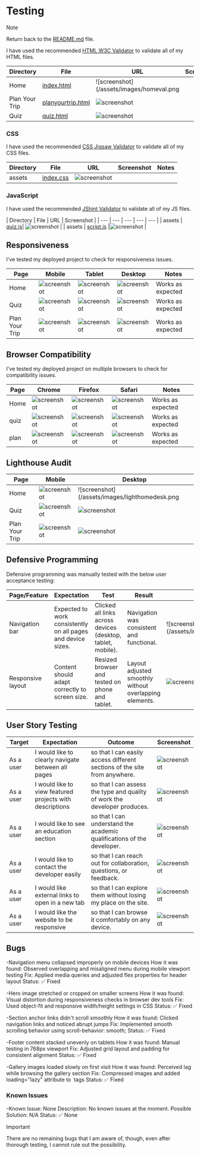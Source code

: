 # Testing

> [!NOTE]
> Return back to the [README.md](README.md) file.

I have used the recommended [HTML W3C Validator](https://validator.w3.org) to validate all of my HTML files.

| Directory | File | URL | Screenshot | Notes |
| --- | --- | --- | --- | --- |
| Home | [index.html](https://nashnusu.github.io/travel-website/index.html)|![screenshot](/assets/images/homeval.png| 
| Plan Your Trip | [planyourtrip.html](https://nashnusu.github.io/travel-website/planyourtrip.html) |![screenshot](/assets/images/planval.png) |
| Quiz | [quiz.html](https://nashnusu.github.io/travel-website/quiz.html) |![screenshot](/assets/images/quizval.png)| 


### CSS

I have used the recommended [CSS Jigsaw Validator](https://jigsaw.w3.org/css-validator) to validate all of my CSS files.

| Directory | File | URL | Screenshot | Notes |
| --- | --- | --- | --- | --- |
| assets | [index.css]( https://nashnusu.github.io/travel-website/assets/css/index.css) |![screenshot](/assets/images/cssval.png) | 


### JavaScript
I have used the recommended [JShint Validator](https://jshint.com) to validate all of my JS files.

| Directory | File | URL | Screenshot |
| --- | --- | --- | --- | --- |
| assets | [quiz.js](https://github.com/nashnusu/travel-website/blob/main/assets/js/quiz.js)| ![screenshot](/assets/images/quizj.png) | 
| assets | [script.js](https://github.com/nashnusu/travel-website/blob/main/assets/js/script.js) |![screenshot](/assets/images/scriptj.png) | 

## Responsiveness

I've tested my deployed project to check for responsiveness issues.

| Page | Mobile | Tablet | Desktop | Notes |
| --- | --- | --- | --- | --- |
| Home | ![screenshot](/assets/images/homemob.png) | ![screenshot](/assets/images/hometab.png) | ![screenshot](/assets/images/homedesk.png) | Works as expected |
| Quiz | ![screenshot](/assets/images/quizmob.png) | ![screenshot](/assets/images/quiztab.png) | ![screenshot](/assets/images/quizdesk.png) | Works as expected |
| Plan Your Trip| ![screenshot](/assets/images/planmob.png) | ![screenshot](/assets/images/plantab.png) | ![screenshot](/assets/images/plandesk.png) | Works as expected |

## Browser Compatibility

I've tested my deployed project on multiple browsers to check for compatibility issues.

| Page | Chrome | Firefox | Safari | Notes |
| --- | --- | --- | --- | --- |
| Home | ![screenshot](/assets/images/homedesk.png) | ![screenshot](/assets/images/hmoz.png) | ![screenshot](/assets/images/hsafa.png) | Works as expected |
| quiz | ![screenshot](/assets/images/quizdesk.png) | ![screenshot](/assets/images/qmoz.png) | ![screenshot](/assets/images/qsafa.png) | Works as expected |
| plan| ![screenshot](/assets/images/plandesk.png) | ![screenshot](/assets/images/pmoz.png) | ![screenshot](/assets/images/psafa.png) | Works as expected |

## Lighthouse Audit

| Page | Mobile | Desktop |
| --- | --- | --- |
| Home | ![screenshot](/assets/images/lighthome.png) | ![screenshot](/assets/images/lighthomedesk.png |
| Quiz | ![screenshot](/assets/images/lightquiz.png) | ![screenshot](/assets/images/lightquizdesk.png) |
| Plan Your Trip | ![screenshot](/assets/images/lightplan.png) | ![screenshot](/assets/images/lightpladesk.png) |

## Defensive Programming


Defensive programming was manually tested with the below user acceptance testing:

| Page/Feature | Expectation | Test | Result | Screenshot |
| --- | --- | --- | --- | --- |
| Navigation bar | Expected to work consistently on all pages and device sizes. |Clicked all links across devices (desktop, tablet, mobile).  |Navigation was consistent and functional. | ![screenshot](/assets/images/homedesk.png|![screenshot](/assets/images/quizdesk.png)|
| Responsive layout| Content should adapt correctly to screen size. |Resized browser and tested on phone and tablet. | Layout adjusted smoothly without overlapping elements. | ![screenshot](/assets/images/homemob.png)|

## User Story Testing

| Target | Expectation | Outcome | Screenshot |
| --- | --- | --- | --- |
| As a user | I would like to clearly navigate between all pages | so that I can easily access different sections of the site from anywhere. | ![screenshot](/assets/images/h) |
| As a user | I would like to view featured projects with descriptions | so that I can assess the type and quality of work the developer produces. | ![screenshot](/assets/images/feature.png) |
| As a user | I would like to see an education section | so that I can understand the academic qualifications of the developer. | ![screenshot](/assets/images/edudesk.png) |
| As a user | I would like to contact the developer easily | so that I can reach out for collaboration, questions, or feedback. | ![screenshot](/assets/images/get.png) |
| As a user | I would like external links to open in a new tab | so that I can explore them without losing my place on the site. | ![screenshot](/assets/images/githublink.png) |
| As a user | I would like the website to be responsive | so that I can browse it comfortably on any device. | ![screenshot](/assets/images/Homemobile.png) |![screenshot](/assets/images/Hometablet.png) |

## Bugs

-Navigation menu collapsed improperly on mobile devices
How it was found: Observed overlapping and misaligned menu during mobile viewport testing
Fix: Applied media queries and adjusted flex properties for header layout
Status: ✅ Fixed

-Hero image stretched or cropped on smaller screens
How it was found: Visual distortion during responsiveness checks in browser dev tools
Fix: Used object-fit and responsive width/height settings in CSS
Status: ✅ Fixed

-Section anchor links didn't scroll smoothly
How it was found: Clicked navigation links and noticed abrupt jumps
Fix: Implemented smooth scrolling behavior using scroll-behavior: smooth;
Status: ✅ Fixed

-Footer content stacked unevenly on tablets
How it was found: Manual testing in 768px viewport
Fix: Adjusted grid layout and padding for consistent alignment
Status: ✅ Fixed

-Gallery images loaded slowly on first visit
How it was found: Perceived lag while browsing the gallery section
Fix: Compressed images and added loading="lazy" attribute to <img> tags
Status: ✅ Fixed

### Known Issues
-Known Issue: None
Description: No known issues at the moment.
Possible Solution: N/A
Status: ✅ None
> [!IMPORTANT]
> There are no remaining bugs that I am aware of, though, even after thorough testing, I cannot rule out the possibility.

